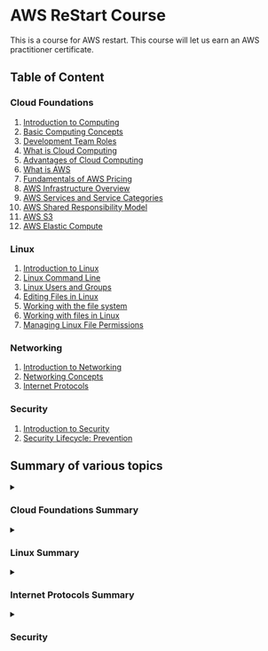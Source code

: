 # AWS ReStart Course

This is a course for AWS restart. This course will let us earn an AWS practitioner certificate.

## Table of Content

### Cloud Foundations

1. [Introduction to Computing](/Cloud-Foundations/01-Introduction-To-Computing/README.md)
2. [Basic Computing Concepts](/Cloud-Foundations/02-Basic-Computing-Concepts/README.md)
3. [Development Team Roles](/Cloud-Foundations/03-Development-Team-Roles/README.md)
4. [What is Cloud Computing](/Cloud-Foundations/04-What-Is-Cloud-Computing/README.md)
5. [Advantages of Cloud Computing](/Cloud-Foundations/05-Advantages-Of-Cloud-Computing/README.md)
6. [What is AWS](/Cloud-Foundations/06-What-Is-AWS/README.md)
7. [Fundamentals of AWS Pricing](/Cloud-Foundations/07-Fundamentals-Of-AWS-Pricing/README.md)
8. [AWS Infrastructure Overview](/Cloud-Foundations/08-AWS-Infrastructure-Overview/README.md)
9. [AWS Services and Service Categories](/Cloud-Foundations/09-AWS-Services-And-Service-Categories/README.md)
10. [AWS Shared Responsibility Model](/Cloud-Foundations/10-AWS-Shared-Responsibility-Model/README.md)
11. [AWS S3](/Cloud-Foundations/11-AWS-S3/README.MD)
12. [AWS Elastic Compute](/Cloud-Foundations/12-AWS-Elastic-Compute/README.md)

### Linux

1. [Introduction to Linux](/Linux/01-Introduction-To-Linux/README.md)
2. [Linux Command Line](/Linux/02-Linux-Command-Line/README.md)
3. [Linux Users and Groups](/Linux//03-Linux-Users-And-Groups/README.md)
4. [Editing Files in Linux](/Linux/04-Editting-Files-In-Linux/README.md)
5. [Working with the file system](/Linux/05-Working-With-The-File-System/README.md)
6. [Working with files in Linux](/Linux/06-Working-With-FIles-In-Linux/REDME.md)
7. [Managing Linux File Permissions](/Linux/07-Managing-Linux-File-Permissions/README.md)

### Networking

1. [Introduction to Networking](/Networking/01-Introduction-To-Networking/README.md)
2. [Networking Concepts](/Networking/02-Networking-Concepts/README.md)
3. [Internet Protocols](/Networking/03-Internet-Protocols/README.md)

### Security

1. [Introduction to Security](/Security/01-Introduction-To-Security/README.md)
2. [Security Lifecycle: Prevention](/Security/02-Security-Lifecycle-Prevention/README.md)

## Summary of various topics

<details>

<summary><h3>Cloud Foundations Summary</h3></summary>

1. **[Introduction to computing](/Cloud-Foundations/01-Introduction-To-Computing//README.md):** an introduction to computing, explaining how applications and computer networks function, the different types of applications (web, mobile, desktop, and IoT), and the hardware and software components of a computer.

2. **[Basic computing concepts](/Cloud-Foundations/02-Basic-Computing-Concepts/README.md):** concepts of servers, including traditional and cloud models, the function and use of virtual machines in cloud computing, and the phases of the software development life cycle (SDLC).

3. **[Development team roles](/Cloud-Foundations/03-Development-Team-Roles/README.md):** roles within a development team, including the project manager who leads the team, the analyst who defines project purposes and gathers requirements, the quality assurance who creates and maintains tests, the software developer who writes and maintains the application code, and the database administrator who manages the application’s data.

4. **[What is cloud computing](/Cloud-Foundations/04-What-Is-Cloud-Computing/README.md):** an overview of cloud computing, contrasting it with traditional computing models, explaining different cloud service and deployment models, and outlining the various applications of cloud computing.

5. **[Advantages of cloud computing](/Cloud-Foundations/05-Advantages-Of-Cloud-Computing/README.md):** the advantages of cloud computing, including cost-effectiveness, scalability, speed, and global reach, which are driving many companies to transition from traditional computing models to cloud-based solutions.

6. **[What is AWS](/Cloud-Foundations/06-What-Is-AWS/README.md):** an overview of Amazon Web Services (AWS), explaining its cloud computing models, web services, how to choose and interact with AWS services, and the benefits of using AWS for businesses, including examples of how companies can use AWS to build applications.

7. **[Fundamentals of AWS pricing](/Cloud-Foundations/07-Fundamentals-Of-AWS-Pricing/README.md):**
the AWS pricing model, which is driven by compute, storage, and outbound data transfer costs, and offers a pay-as-you-go service, with options to pay less when reserving or using more, and discusses tools like the AWS pricing calculator and the concept of Total Cost of Ownership (TCO) to help businesses estimate and compare costs.

8. **[AWS infrastructure overview](/Cloud-Foundations/08-AWS-Infrastructure-Overview/README.md):** a comprehensive overview of the AWS Global Infrastructure, detailing its data centers, availability zones, regions, points of presence, and key features, and explaining how these elements contribute to the flexibility, scalability, fault tolerance, and high availability of AWS services.

9. **[AWS services and service categories](/Cloud-Foundations/09-AWS-Services-And-Service-Categories/README.md):**  a comprehensive overview of the various service categories offered by AWS, including storage, compute, container, database, networking and content delivery, security, identity, and compliance, cost management, and management and governance services, detailing the specific services within each category and their functionalities.

10. **[AWS shared responsibility model](/Cloud-Foundations/10-AWS-Shared-Responsibility-Model/README.md):** the AWS Shared Responsibility Model, which divides security responsibilities between AWS and the customer, with AWS responsible for the security of the cloud infrastructure, and customers responsible for the security of everything they put in the cloud, with responsibilities varying based on the service characteristics such as Infrastructure as a Service (IaaS), Platform as a Service (PaaS), and Software as a Service (SaaS).

11. **[AWS S3](/Cloud-Foundations/11-AWS-S3/README.MD):** is a secure, scalable, and durable cloud storage service that allows users to store and retrieve any amount of data from anywhere on the web, offering a range of storage classes designed for different use cases and cost optimization, with pricing based on storage, requests, and data transfer.

12. **[AWS Elastic Compute](/Cloud-Foundations/12-AWS-Elastic-Compute/README.md):** Amazon Elastic Compute Cloud (EC2) is a core service of AWS, providing on-demand, scalable computing capacity in the cloud. It offers several compute options and specialized solutions, with the choice depending on user needs and desired control over infrastructure.

</details>

<details>

<summary><h3>Linux Summary</h3></summary>

1. **[Introduction to Linux](/Linux/01-Introduction-To-Linux/README.md):** Linux is an open-source operating system that manages a computer's hardware and software resources, and runs applications. A Linux distribution includes the Linux kernel, daemons, applications, data files, and configuration files, and examples include Amazon Linux 2, Red Hat Enterprise Linux (RHEL), Debian, and Ubuntu.

2. **[Linux Command Line](/Linux/02-Linux-Command-Line/README.md):** The Linux command line is a text interface for your computer where you can run commands. It starts with a login process where your username and password are checked for authenticity. The command line includes various commands like `whoami` to display the current user, `id` to show user and group information, `hostname` to display the system's name, and others like `uptime`, `date`, `cal`, `clear`, `echo`, `history`, `touch`, `cat` which perform various functions. It also handles standard input, output, and error streams for commands, and features like tab completion and command history for ease of use.

3. **[Linux Users and Groups](/Linux//03-Linux-Users-And-Groups/README.md):** Linux users and groups are managed through various commands and stored in specific files. User accounts can be created, modified, or deleted using commands like `useradd`, `usermod`, and `userdel`, with user information stored in the `/etc/passwd` file. Similarly, groups can be managed using `groupadd`, `groupmod`, and `groupdel`, with group information stored in the `/etc/group` file. Permissions and access can be controlled through these user and group settings, with root users having the most access.

4. **[Editing Files in Linux](/Linux/04-Editting-Files-In-Linux/README.md):** a comprehensive guide to editing files in Linux using Vim, Nano, and Gedit text editors. It details the different modes, commands, and effects in Vim and Nano, and mentions that Gedit is a GUI text editor with menu buttons available.

5. **[Working with the file system](/Linux/05-Working-With-The-File-System/README.md):** a comprehensive guide to working with the Linux file system, emphasizing that everything in Linux is a file, including commands, hardware, and directories. It details various commands (`ls`, `more`, `less`, `head`, `tail`, `cp`, `rm`, `mkdir`, `mv`, `rmdir`, `pwd`) and their options, the Linux File System Hierarchy Standard (FHS), and the principles of Linux file names and extensions.

6. **[Working with files in Linux](/Linux/06-Working-With-FIles-In-Linux/REDME.md):** a comprehensive guide to working with files in Linux, covering various commands such as `hash`, `cksum`, `find`, `grep`, `diff`, `tar`, `gzip`, `zip`, and `unzip`. It explains how each command works, their common usages, options, and provides examples. The guide also discusses concepts like hard and symbolic links, inodes, and the differences between `grep` and `find`.

7. **[Managing Linux File Permissions](/Linux/07-Managing-Linux-File-Permissions/README.md):** a comprehensive guide on managing Linux file permissions. It explains the different types of permissions (read, write, execute), the concept of user, group, and other identities, and the default permissions for root and non-root users. It also details the usage of `chown` and `chmod` commands in Linux, including their syntax, options, and examples in both symbolic and absolute modes.

</details>

<details>

<summary><h3>Internet Protocols Summary</h3></summary>

1. **[Introduction to Networking](/Networking/01-Introduction-To-Networking/README.md):**

2. **[Networking Concepts](/Networking/02-Networking-Concepts/README.md):**

3. **[Internet Protocols](/Networking/03-Internet-Protocols/):**

</details>

<details>

<summary><h3>Security</h3></summary>

1. **[Introduction to Security](/Security/01-Introduction-To-Security/README.md):**

</details>

